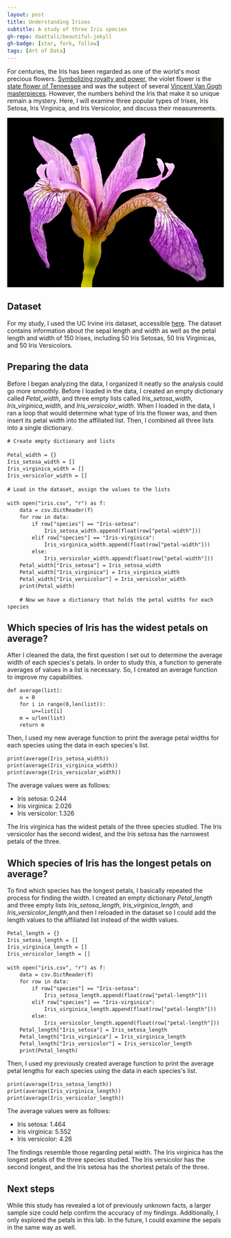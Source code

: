 ```yaml
---
layout: post
title: Understanding Irises
subtitle: A study of three Iris species
gh-repo: daattali/beautiful-jekyll
gh-badge: [star, fork, follow]
tags: [Art of Data]
---
```


For centuries, the Iris has been regarded as one of the world's most precious flowers. [Symbolizing royalty and power](https://www.flowershopnetwork.com/blog/10-weird-facts-about-irises/), the violet flower is the [state flower of Tennessee](https://sos.tn.gov/products/state-flowers) and was the subject of several [Vincent Van Gogh masterpieces](https://www.metmuseum.org/art/collection/search/436528). However, the numbers behind the Iris that make it so unique remain a mystery. Here, I will examine three popular types of Irises, Iris Setosa, Iris Virginica, and Iris Versicolor, and discuss their measurements.

![Iris versicolor: accessed under CC PDM 1.0 license](../assets/img/Irisversicolor.png)

## Dataset

For my study, I used the UC Irvine iris dataset, accessible [here](https://archive.ics.uci.edu/ml/datasets/Iris). The dataset contains information about the sepal length and width as well as the petal length and width of 150 Irises, including 50 Iris Setosas, 50 Iris Virginicas, and 50 Iris Versicolors.

## Preparing the data

Before I began analyzing the data, I organized it neatly so the analysis could go more smoothly. Before I loaded in the data, I created an empty dictionary called *Petal_width*, and three empty lists called *Iris_setosa_width*, *Iris_virginica_width*, and *Iris_versicolor_width*. When I loaded in the data, I ran a loop that would determine what type of Iris the flower was, and then insert its petal width into the affiliated list. Then, I combined all three lists into a single dictionary.

    # Create empty dictionary and lists

    Petal_width = {}
    Iris_setosa_width = []
    Iris_virginica_width = []
    Iris_versicolor_width = []

    # Load in the dataset, assign the values to the lists

    with open("iris.csv", "r") as f:
        data = csv.DictReader(f)
        for row in data:
            if row["species"] == "Iris-setosa":
                Iris_setosa_width.append(float(row["petal-width"]))
            elif row["species"] == "Iris-virginica":
                Iris_virginica_width.append(float(row["petal-width"]))
            else:
                Iris_versicolor_width.append(float(row["petal-width"]))
        Petal_width["Iris_setosa"] = Iris_setosa_width
        Petal_width["Iris_virginica"] = Iris_virginica_width
        Petal_width["Iris_versicolor"] = Iris_versicolor_width
        print(Petal_width)

        # Now we have a dictionary that holds the petal widths for each species

## Which species of Iris has the widest petals on average?

After I cleaned the data, the first question I set out to determine the average width of each species's petals. In order to study this, a function to generate averages of values in a list is necessary. So, I created an average function to improve my capabilities.

    def average(list):
        u = 0
        for i in range(0,len(list)):
            u+=list[i]
        m = u/len(list)
        return m

Then, I used my new average function to print the average petal widths for each species using the data in each species's list.

    print(average(Iris_setosa_width))
    print(average(Iris_virginica_width))
    print(average(Iris_versicolor_width))

The average values were as follows:  
* Iris setosa: 0.244
* Iris virginica: 2.026
* Iris versicolor: 1.326

The Iris virginica has the widest petals of the three species studied. The Iris versicolor has the second widest, and the Iris setosa has the narrowest petals of the three.

## Which species of Iris has the longest petals on average?

To find which species has the longest petals, I basically repeated the process for finding the width. I created an empty dictionary *Petal_length* and three empty lists *Iris_setosa_length*, *Iris_virginica_length*, and *Iris_versicolor_length*,and then I reloaded in the dataset so I could add the length values to the affiliated list instead of the width values.

    Petal_length = {}
    Iris_setosa_length = []
    Iris_virginica_length = []
    Iris_versicolor_length = []

    with open("iris.csv", "r") as f:
        data = csv.DictReader(f)
        for row in data:
            if row["species"] == "Iris-setosa":
                Iris_setosa_length.append(float(row["petal-length"]))
            elif row["species"] == "Iris-virginica":
                Iris_virginica_length.append(float(row["petal-length"]))
            else:
                Iris_versicolor_length.append(float(row["petal-length"]))
        Petal_length["Iris_setosa"] = Iris_setosa_length
        Petal_length["Iris_virginica"] = Iris_virginica_length
        Petal_length["Iris_versicolor"] = Iris_versicolor_length
        print(Petal_length)

Then, I used my previously created average function to print the average petal lengths for each species using the data in each species's list.

    print(average(Iris_setosa_length))
    print(average(Iris_virginica_length))
    print(average(Iris_versicolor_length))

The average values were as follows:  
* Iris setosa: 1.464
* Iris virginica: 5.552
* Iris versicolor: 4.26

The findings resemble those regarding petal width. The Iris virginica has the longest petals of the three species studied. The Iris versicolor has the second longest, and the Iris setosa has the shortest petals of the three.

## Next steps

While this study has revealed a lot of previously unknown facts, a larger sample size could help confirm the accuracy of my findings. Additionally, I only explored the petals in this lab. In the future, I could examine the sepals in the same way as well.